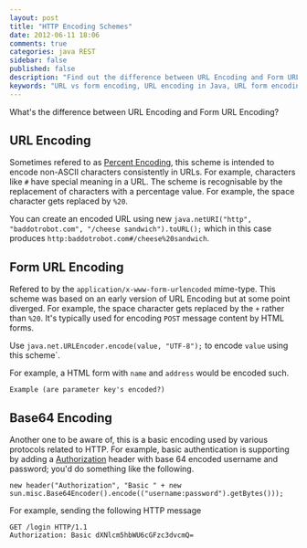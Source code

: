 ```yaml
---
layout: post
title: "HTTP Encoding Schemes"
date: 2012-06-11 18:06
comments: true
categories: java REST
sidebar: false
published: false
description: "Find out the difference between URL Encoding and Form URL Encoding and how to encode to both schemes in Java"
keywords: "URL vs form encoding, URL encoding in Java, URL form encoding, percent encoding, x-www-form-urlencoded"
---
```


What's the difference between URL Encoding and Form URL Encoding?

## URL Encoding

Sometimes refered to as [Percent Encoding](http://en.wikipedia.org/wiki/Percent-encoding), this scheme is intended to encode non-ASCII characters consistently in URLs. For example, characters like `#` have special meaning in a URL. The scheme is recognisable by the replacement of characters with a percentage value. For example, the space character gets replaced by `%20`.

You can create an encoded URL using new `java.netURI("http", "baddotrobot.com", "/cheese sandwich").toURL();` which in this case produces `http:baddotrobot.com#/cheese%20sandwich`.

## Form URL Encoding

Refered to by the `application/x-www-form-urlencoded` mime-type. This scheme was based on an early version of URL Encoding but at some point diverged. For example, the space character gets replaced by the `+` rather than `%20`. It's typically used for encoding `POST` message content by HTML forms.

Use `java.net.URLEncoder.encode(value, "UTF-8");` to encode `value` using this scheme`.

For example, a HTML form with `name` and `address` would be encoded such.

    Example (are parameter key's encoded?)

## Base64 Encoding

Another one to be aware of, this is a basic encoding used by various protocols related to HTTP. For example, basic authentication is supporting by adding a [Authorization](http://www.w3.org/Protocols/rfc2616/rfc2616-sec14.html#sec14.8) header with base 64 encoded username and password; you'd do something like the following.

	new header("Authorization", "Basic " + new sun.misc.Base64Encoder().encode(("username:password").getBytes()));

For example, sending the following HTTP message

	GET /login HTTP/1.1
	Authorization: Basic dXNlcm5hbWU6cGFzc3dvcmQ=
	